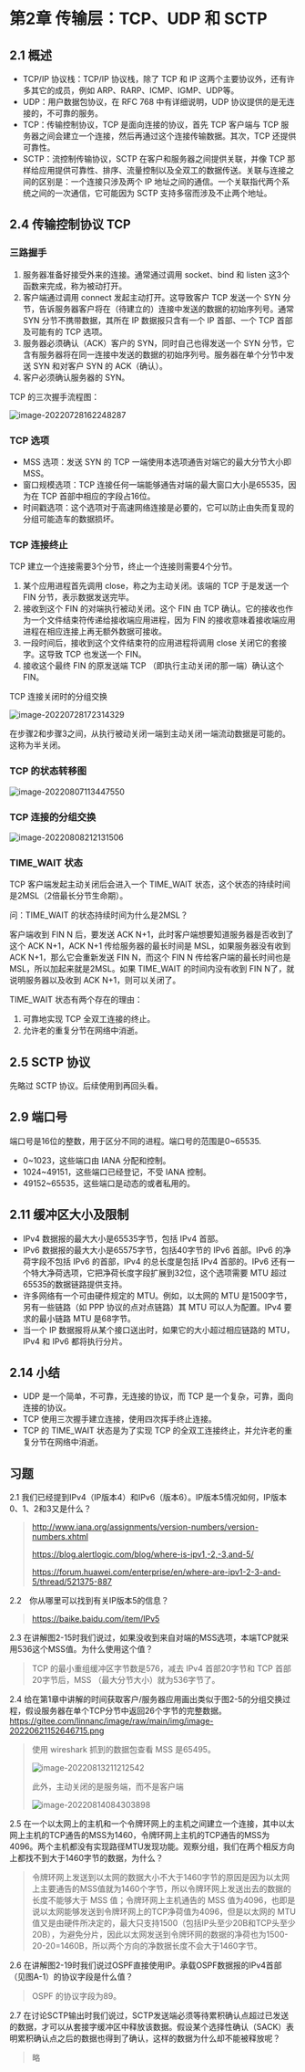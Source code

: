 # 第2章 传输层：TCP、UDP 和 SCTP

## 2.1 概述

* TCP/IP 协议栈：TCP/IP 协议栈，除了 TCP 和 IP 这两个主要协议外，还有许多其它的成员，例如 ARP、RARP、ICMP、IGMP、UDP等。
* UDP：用户数据包协议，在 RFC 768 中有详细说明，UDP 协议提供的是无连接的，不可靠的服务。
* TCP：传输控制协议，TCP 是面向连接的协议，首先 TCP 客户端与 TCP 服务器之间会建立一个连接，然后再通过这个连接传输数据。其次，TCP 还提供可靠性。
* SCTP：流控制传输协议，SCTP 在客户和服务器之间提供关联，并像 TCP 那样给应用提供可靠性、排序、流量控制以及全双工的数据传送。关联与连接之间的区别是：一个连接只涉及两个 IP 地址之间的通信。一个关联指代两个系统之间的一次通信，它可能因为 SCTP 支持多宿而涉及不止两个地址。

## 2.4 传输控制协议 TCP

### 三路握手

1. 服务器准备好接受外来的连接。通常通过调用 socket、bind 和 listen 这3个函数来完成，称为被动打开。
2. 客户端通过调用 connect 发起主动打开。这导致客户 TCP 发送一个 SYN 分节，告诉服务器客户将在（待建立的）连接中发送的数据的初始序列号。通常 SYN 分节不携带数据，其所在 IP 数据报只含有一个 IP 首部、一个 TCP 首部及可能有的 TCP 选项。
3. 服务器必须确认（ACK）客户的 SYN，同时自己也得发送一个 SYN 分节，它含有服务器将在同一连接中发送的数据的初始序列号。服务器在单个分节中发送 SYN 和对客户 SYN 的 ACK（确认）。
4. 客户必须确认服务器的 SYN。

TCP 的三次握手流程图：

![image-20220728162248287](https://gitee.com/linnanc/image/raw/main/img/image-20220728162248287.png)

### TCP 选项

* MSS 选项：发送 SYN 的 TCP 一端使用本选项通告对端它的最大分节大小即 MSS。
* 窗口规模选项：TCP 连接任何一端能够通告对端的最大窗口大小是65535，因为在 TCP 首部中相应的字段占16位。
* 时间戳选项：这个选项对于高速网络连接是必要的，它可以防止由失而复现的分组可能造车的数据损坏。

### TCP 连接终止

TCP 建立一个连接需要3个分节，终止一个连接则需要4个分节。

1. 某个应用进程首先调用 close，称之为主动关闭。该端的 TCP 于是发送一个 FIN 分节，表示数据发送完毕。
2. 接收到这个 FIN 的对端执行被动关闭。这个 FIN 由 TCP 确认。它的接收也作为一个文件结束符传递给接收端应用进程，因为 FIN 的接收意味着接收端应用进程在相应连接上再无额外数据可接收。
3. 一段时间后，接收到这个文件结束符的应用进程将调用 close 关闭它的套接字。这导致 TCP 也发送一个 FIN。
4. 接收这个最终 FIN 的原发送端 TCP （即执行主动关闭的那一端）确认这个 FIN。

TCP 连接关闭时的分组交换

![image-20220728172314329](https://gitee.com/linnanc/image/raw/main/img/image-20220728172314329.png)

在步骤2和步骤3之间，从执行被动关闭一端到主动关闭一端流动数据是可能的。这称为半关闭。

### TCP 的状态转移图

![image-20220807113447550](https://gitee.com/linnanc/image/raw/main/img/image-20220807113447550.png)

### TCP 连接的分组交换

 ![image-20220808212131506](https://gitee.com/linnanc/image/raw/main/img/image-20220808212131506.png)

### TIME_WAIT 状态

TCP 客户端发起主动关闭后会进入一个 TIME_WAIT 状态，这个状态的持续时间是2MSL（2倍最长分节生命期）。

问：TIME_WAIT 的状态持续时间为什么是2MSL？

客户端收到 FIN N 后，要发送 ACK N+1，此时客户端想要知道服务器是否收到了这个 ACK N+1，ACK N+1 传给服务器的最长时间是 MSL，如果服务器没有收到 ACK N+1，那么它会重新发送 FIN N，而这个 FIN N 传给客户端的最长时间也是 MSL，所以加起来就是2MSL。如果 TIME_WAIT 的时间内没有收到 FIN N了，就说明服务器以及收到 ACK N+1，则可以关闭了。

TIME_WAIT 状态有两个存在的理由：

1. 可靠地实现 TCP 全双工连接的终止。
2. 允许老的重复分节在网络中消逝。

## 2.5 SCTP 协议

先略过 SCTP 协议。后续使用到再回头看。

## 2.9 端口号

端口号是16位的整数，用于区分不同的进程。端口号的范围是0~65535.

* 0~1023，这些端口由 IANA 分配和控制。
* 1024~49151，这些端口已经登记，不受 IANA 控制。
* 49152~65535，这些端口是动态的或者私用的。

## 2.11 缓冲区大小及限制

* IPv4 数据报的最大大小是65535字节，包括 IPv4 首部。
* IPv6 数据报的最大大小是65575字节，包括40字节的 IPv6 首部。IPv6 的净荷字段不包括 IPv6 的首部，IPv4 的总长度是包括 IPv4 首部的。IPv6 还有一个特大净荷选项，它把净荷长度字段扩展到32位，这个选项需要 MTU 超过65535的数据链路提供支持。
* 许多网络有一个可由硬件规定的 MTU。例如，以太网的 MTU 是1500字节，另有一些链路（如 PPP 协议的点对点链路）其 MTU 可以人为配置。IPv4 要求的最小链路 MTU 是68字节。
* 当一个 IP 数据报将从某个接口送出时，如果它的大小超过相应链路的 MTU，IPv4 和 IPv6 都将执行分片。

## 2.14 小结

* UDP 是一个简单，不可靠，无连接的协议，而 TCP 是一个复杂，可靠，面向连接的协议。
* TCP 使用三次握手建立连接，使用四次挥手终止连接。
* TCP 的 TIME_WAIT 状态是为了实现 TCP 的全双工连接终止，并允许老的重复分节在网络中消逝。

## 习题

2.1 我们已经提到IPv4（IP版本4）和IPv6（版本6）。IP版本5情况如何，IP版本0、1、2和3又是什么？

> http://www.iana.org/assignments/version-numbers/version-numbers.xhtml
>
> https://blog.alertlogic.com/blog/where-is-ipv1,-2,-3,and-5/
>
> https://forum.huawei.com/enterprise/en/where-are-ipv1-2-3-and-5/thread/521375-887

2.2　你从哪里可以找到有关IP版本5的信息？

> https://baike.baidu.com/item/IPv5

2.3 在讲解图2-15时我们说过，如果没收到来自对端的MSS选项，本端TCP就采用536这个MSS值。为什么使用这个值？

> TCP 的最小重组缓冲区字节数是576，减去 IPv4 首部20字节和 TCP 首部20字节后，MSS （最大分节大小）就为536字节了。

2.4 给在第1章中讲解的时间获取客户/服务器应用画出类似于图2-5的分组交换过程，假设服务器在单个TCP分节中返回26个字节的完整数据。https://gitee.com/linnanc/image/raw/main/img/image-20220621152646715.png

> 使用 wireshark 抓到的数据包查看 MSS 是65495。
>
> ![image-20220813211212542](https://gitee.com/linnanc/image/raw/main/img/image-20220813211212542.png)
>
> 此外，主动关闭的是服务端，而不是客户端
>
> ![image-20220814084303898](https://gitee.com/linnanc/image/raw/main/img/image-20220814084303898.png)

2.5 在一个以太网上的主机和一个令牌环网上的主机之间建立一个连接，其中以太网上主机的TCP通告的MSS为1460，令牌环网上主机的TCP通告的MSS为4096。两个主机都没有实现路径MTU发现功能。观察分组，我们在两个相反方向上都找不到大于1460字节的数据，为什么？

> 令牌环网上发送到以太网的数据大小不大于1460字节的原因是因为以太网上主要通告的MSS值就为1460个字节，所以令牌环网上发送出去的数据的长度不能够大于 MSS 值；令牌环网上主机通告的 MSS 值为4096，也即是说以太网能够发送到令牌环网上的TCP净荷值为4096，但是以太网的 MTU 值又是由硬件所决定的，最大只支持1500（包括IP头至少20B和TCP头至少20B），为避免分片，因此以太网发送到令牌环网的数据的净荷也为1500-20-20=1460B，所以两个方向的净数据长度不会大于1460字节。

2.6 在讲解图2-19时我们说过OSPF直接使用IP。承载OSPF数据报的IPv4首部（见图A-1）的协议字段是什么值？

> OSPF 的协议字段为89。

2.7 在讨论SCTP输出时我们说过，SCTP发送端必须等待累积确认点超过已发送的数据，才可以从套接字缓冲区中释放该数据。假设某个选择性确认（SACK）表明累积确认点之后的数据也得到了确认，这样的数据为什么却不能被释放呢？

> 略